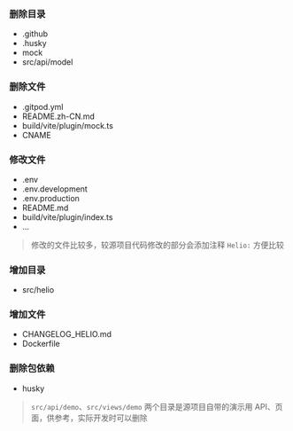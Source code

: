 ### 删除目录
  - .github
  - .husky
  - mock
  - src/api/model

### 删除文件
  - .gitpod.yml
  - README.zh-CN.md
  - build/vite/plugin/mock.ts
  - CNAME

### 修改文件
  - .env
  - .env.development
  - .env.production
  - README.md
  - build/vite/plugin/index.ts
  - ...
> 修改的文件比较多，较源项目代码修改的部分会添加注释 `Helio:` 方便比较

### 增加目录
  - src/helio

### 增加文件
  - CHANGELOG_HELIO.md
  - Dockerfile

### 删除包依赖
  - husky

> `src/api/demo`、`src/views/demo` 两个目录是源项目自带的演示用 API、页面，供参考，实际开发时可以删除
